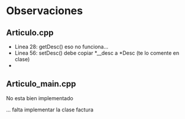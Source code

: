 Observaciones
=============

Articulo.cpp
------------

 - Linea 28: getDesc() eso no funciona...
 - Linea 56: setDesc() debe copiar *__desc a *Desc (te lo comente en clase)
 - 

Articulo_main.cpp
-----------------

No esta bien implementado

... falta implementar la clase factura